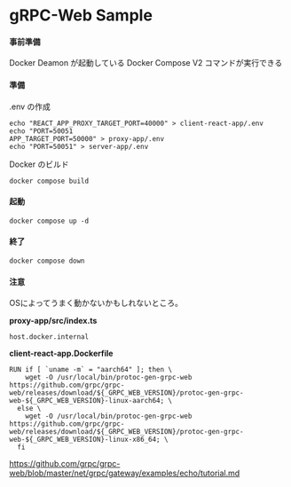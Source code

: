 # gRPC-Web Sample

#### 事前準備

Docker Deamon が起動している
Docker Compose V2 コマンドが実行できる

#### 準備

.env の作成

```
echo "REACT_APP_PROXY_TARGET_PORT=40000" > client-react-app/.env
echo "PORT=50051
APP_TARGET_PORT=50000" > proxy-app/.env
echo "PORT=50051" > server-app/.env
```

Docker のビルド

```
docker compose build
```

#### 起動

```
docker compose up -d
```

#### 終了

```
docker compose down
```

#### 注意

OSによってうまく動かないかもしれないところ。

**proxy-app/src/index.ts**

```
host.docker.internal
```

**client-react-app.Dockerfile**

```
RUN if [ `uname -m` = "aarch64" ]; then \
    wget -O /usr/local/bin/protoc-gen-grpc-web https://github.com/grpc/grpc-web/releases/download/${_GRPC_WEB_VERSION}/protoc-gen-grpc-web-${_GRPC_WEB_VERSION}-linux-aarch64; \
  else \
    wget -O /usr/local/bin/protoc-gen-grpc-web https://github.com/grpc/grpc-web/releases/download/${_GRPC_WEB_VERSION}/protoc-gen-grpc-web-${_GRPC_WEB_VERSION}-linux-x86_64; \
  fi
```


https://github.com/grpc/grpc-web/blob/master/net/grpc/gateway/examples/echo/tutorial.md